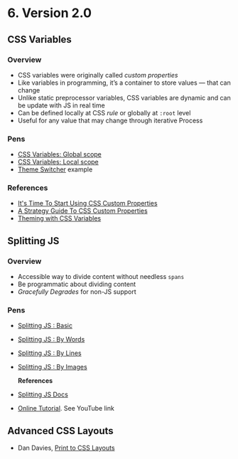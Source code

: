 # 6. Version 2.0

## CSS Variables

### Overview

* CSS variables were originally called _custom properties_
* Like variables in programming, it’s a container to store values — that can change
* Unlike static preprocessor variables, CSS variables are dynamic and can be update with JS in real time
* Can be defined locally at CSS _rule_ or globally at `:root` level
* Useful for any value that may change through iterative Process

### Pens

* [CSS Variables: Global scope](https://codepen.io/manikoth/pen/KKpaZwr)
* [CSS Variables: Local scope](https://codepen.io/manikoth/pen/QWbdajV)
* [Theme Switcher](https://codepen.io/nirazanbasnet/pen/OeZpjo) example

### References

* [It's Time To Start Using CSS Custom Properties](https://www.smashingmagazine.com/2017/04/start-using-css-custom-properties/)
* [A Strategy Guide To CSS Custom Properties](https://www.smashingmagazine.com/2018/05/css-custom-properties-strategy-guide/)
* [Theming with CSS Variables](https://css-tricks.com/css-custom-properties-theming/)

## Splitting JS

### Overview

* Accessible way to divide content without needless `spans`
* Be programmatic about dividing content
* _Gracefully Degrades_ for non-JS support

### Pens

* [Splitting JS : Basic](https://codepen.io/manikoth/pen/BaNpYNE)
* [Splitting JS : By Words](https://codepen.io/manikoth/pen/vYOgdGz)
* [Splitting JS : By Lines](https://codepen.io/manikoth/pen/bGdgLBb)
* [Splitting JS : By Images](https://codepen.io/manikoth/pen/jOPyZKM)

  **References**

* [Splitting JS Docs](https://splitting.js.org/guide.html)
* [Online Tutorial](https://github.com/designcourse/splitting-js-tutorial). See YouTube link

## Advanced CSS Layouts

* Dan Davies, [Print to CSS Layouts](https://www.dan-davies.co.uk/print-to-css)

